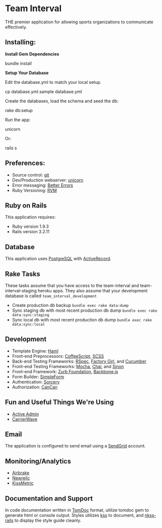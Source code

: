 # Team Interval

THE premier application for allowing sports organizations to communicate
effectively.

## Installing:

**Install Gem Dependencies**

  bundle install

**Setup Your Database**

Edit the database.yml to match your local setup.

  cp database.yml.sample database.yml

Create the databases, load the schema and seed the db:

  rake db:setup

Run the app:

  unicorn

Or:

  rails s



## Preferences:

* Source control: [git](http://git-scm.com/)
* Dev/Production webserver: [unicorn](http://unicorn.bogomips.org/)
* Error messaging: [Better Errors](https://github.com/charliesome/better_errors)
* Ruby Versioning: [RVM](https://rvm.io/)

## Ruby on Rails

This application requires:

* Ruby version 1.9.3
* Rails version 3.2.11

## Database

This application uses [PostgreSQL](http://www.postgresql.org/) with [ActiveRecord](http://guides.rubyonrails.org/active_record_querying.html).

## Rake Tasks

These tasks assume that you have access to the team-interval and team-interval-staging heroku apps. They also assume
that your development database is called `team_interval_development`

* Create production db backup `bundle exec rake data:dump`
* Sync staging db with most recent production db dump `bundle exec rake data:sync:staging`
* Sync local db with most recent produciton db dump `bundle exec rake data:sync:local`

## Development

* Template Engine: [Haml](http://haml.info/)
* Front-end Preprocessors: [CoffeeScript](http://coffeescript.org/), [SCSS](http://sass-lang.com/)
* Back-end Testing Frameworks: [RSpec](http://rspec.info/), [Factory Girl](https://github.com/thoughtbot/factory_girl), and [Cucumber](http://cukes.info/)
* Front-end Testing Frameworks: [Mocha](http://visionmedia.github.com/mocha/), [Chai](http://chaijs.com/), and [Sinon](http://sinonjs.org/)
* Front-end Framework: [Zurb Foundation](http://foundation.zurb.com/), [Backbone.js](http://backbonejs.org/)
* Form Builder: [SimpleForm](https://github.com/plataformatec/simple_form)
* Authentication: [Sorcery](https://github.com/noamb/sorcery)
* Authorization: [CanCan](https://github.com/ryanb/cancan)

## Fun and Useful Things We're Using

* [Active Admin](http://activeadmin.info/)
* [CarrierWave](https://github.com/jnicklas/carrierwave)

## Email

The application is configured to send email using a [SendGrid](http://sendgrid.com/) account.

## Monitoring/Analytics

* [Airbrake](https://airbrake.io)
* [Newrelic](https://newrelic.com)
* [KissMetric](http://kissmetrics.com)

## Documentation and Support

In code documentation written in [TomDoc](http://tomdoc.org/) format, utilize tomdoc gem to generate html or console output.
Styles utilizes [kss](https://github.com/kneath/kss) to document, and [nkss-rails](https://github.com/nadarei/nkss-rails) to display the style guide cleanly.

